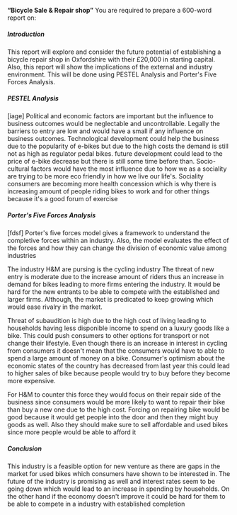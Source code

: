 **“Bicycle Sale & Repair shop”**
You are required to prepare a 600-word report on:

##### Introduction
This report will explore and consider the future potential of establishing a bicycle repair shop in Oxfordshire with their £20,000 in starting capital. Also, this report will show the implications of the external and industry environment. This will be done using PESTEL Analysis and Porter's Five Forces Analysis. 
##### PESTEL Analysis
[iage]
Political and economic factors are important but the influence to business outcomes would be neglectable and uncontrollable. Legally the barriers to entry are low and would have a small if any influence on business outcomes. 
Technological development could help the business due to the popularity of e-bikes but due to the high costs the demand is still not as high as regulator pedal bikes. future development could lead to the price of e-bike decrease but there is still some time before than. Socio-cultural factors would have the most influence due to how we as a sociality are trying to be more eco friendly in how we live our life's. Sociality consumers are becoming more health concession which is why there is increasing amount of people riding bikes to work and for other things because it's a good forum of exercise

##### Porter's Five Forces Analysis
[fdsf]
Porter's five forces model gives a framework to understand the completive forces within an industry. Also, the model evaluates the effect of the forces and how they can change the division of economic value among industries

The industry H&M are pursing is the cycling industry
The threat of new entry is moderate due to the increase amount of riders thus an increase in demand for bikes leading to more firms entering the industry. It would be hard for the new entrants to be able to compete with the established and larger firms. Although, the market is predicated to keep growing which would ease rivalry in the market. 

Threat of subaudition is high due to the high cost of living leading to households having less disponible income to spend on a luxury goods like a bike. This could push consumers to other options for transport or not change their lifestyle. Even though there is an increase in interest in cycling from consumers it doesn't mean that the consumers would have to able to spend a large amount of money on a bike. Consumer's optimism about the economic states of the country has decreased from last year this could lead to higher sales of bike because people would try to buy before they become more expensive. 

For H&M to counter this force they would focus on their repair side of the business since consumers would be more likely to want to repair their bike than buy a new one due to the high cost. Forcing on repairing bike would be good because it would get people into the door and then they might buy goods as well. Also they should make sure to sell affordable and used bikes since more people would be able  to afford it
	
##### Conclusion
This industry is a feasible option for new venture as there are gaps in the market for used bikes which consumers have shown to be interested in. The future of the industry is promising as well and interest rates seem to be going down which would lead to an increase in spending by households.  On the other hand if the economy doesn't improve it could be hard for them to be able to compete in a industry with established completion
